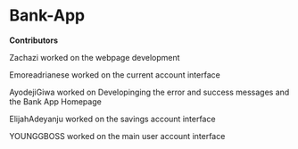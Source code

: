 # Bank-App
**Contributors**

Zachazi worked on the webpage development

Emoreadrianese worked on the current account interface

AyodejiGiwa worked on Developinging the error and success messages and the Bank App Homepage

ElijahAdeyanju worked on the savings account interface

YOUNGGBOSS worked on the main user account interface
